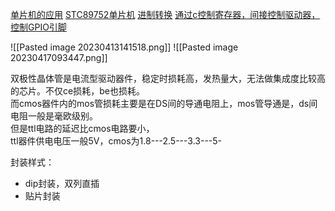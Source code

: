 [单片机的应用](https://www.bilibili.com/video/BV1Mb411e7re?t=321.6&p=3)
[STC89752单片机](https://www.bilibili.com/video/BV1Mb411e7re?t=533.3&p=3)
[进制转换](https://www.bilibili.com/video/BV1Mb411e7re?t=1501.6&p=4)
[通过c控制寄存器，间接控制驱动器，控制GPIO引脚](https://www.bilibili.com/video/BV1Mb411e7re?p=4&spm_id_from=pageDriver&vd_source=b92112731015c20054034d26c9ad8a67)

![[Pasted image 20230413141518.png]]
![[Pasted image 20230417093447.png]]

双极性晶体管是电流型驱动器件，稳定时损耗高，发热量大，无法做集成度比较高的芯片。不仅ce损耗，be也损耗。  
而cmos器件内的mos管损耗主要是在DS间的导通电阻上，mos管导通是，ds间电阻一般是毫欧级别。  
但是ttl电路的延迟比cmos电路要小，  
ttl器件供电电压一般5V，cmos为1.8---2.5---3.3---5-

封装样式：
- dip封装，双列直插
- 贴片封装